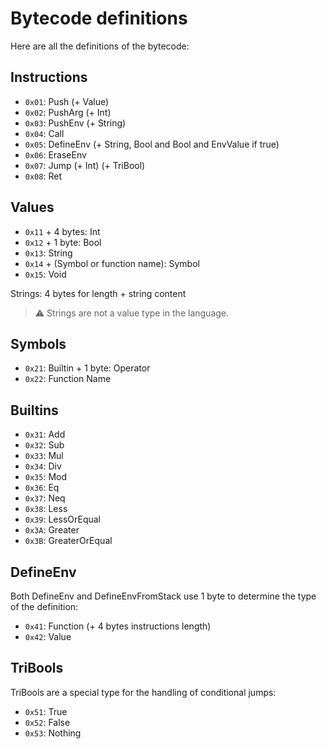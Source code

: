 # Bytecode definitions

Here are all the definitions of the bytecode:

## Instructions

- `0x01`: Push (+ Value)
- `0x02`: PushArg (+ Int)
- `0x03`: PushEnv (+ String)
- `0x04`: Call
- `0x05`: DefineEnv (+ String, Bool and Bool and EnvValue if true)
- `0x06`: EraseEnv
- `0x07`: Jump (+ Int) (+ TriBool)
- `0x08`: Ret

## Values

- `0x11` + 4 bytes: Int
- `0x12` + 1 byte: Bool
- `0x13`: String
- `0x14` + (Symbol or function name): Symbol
- `0x15`: Void

Strings: 4 bytes for length + string content

> :warning: Strings are not a value type in the language.

## Symbols

- `0x21`: Builtin + 1 byte: Operator
- `0x22`: Function Name

## Builtins

- `0x31`: Add
- `0x32`: Sub
- `0x33`: Mul
- `0x34`: Div
- `0x35`: Mod
- `0x36`: Eq
- `0x37`: Neq
- `0x38`: Less
- `0x39`: LessOrEqual
- `0x3A`: Greater
- `0x3B`: GreaterOrEqual

## DefineEnv

Both DefineEnv and DefineEnvFromStack use 1 byte to determine the type of the definition:

- `0x41`: Function (+ 4 bytes instructions length)
- `0x42`: Value

## TriBools

TriBools are a special type for the handling of conditional jumps:

- `0x51`: True
- `0x52`: False
- `0x53`: Nothing
